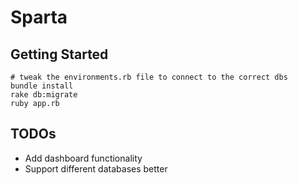 # Sparta

## Getting Started
    # tweak the environments.rb file to connect to the correct dbs
    bundle install
    rake db:migrate
    ruby app.rb


## TODOs
* Add dashboard functionality
* Support different databases better